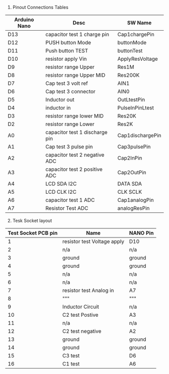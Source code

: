 1. Pinout Connections Tables

| Arduino Nano | Desc                               | SW Name          |
|--------------|------------------------------------|------------------|
| D13          | capacitor test 1 charge pin        | Cap1chargePin    |
| D12          | PUSH button Mode                   | buttonMode       |
| D11          | Push button TEST                   | buttonTest       |
| D10          | resistor apply Vin                 | ApplyResVoltage  |
| D9           | resistor range  Upper              | Res1M            |
| D8           | resistor range  Upper MID          | Res200K          |
| D7           | Cap test 3 volt ref                | AIN1         |
| D6           | Cap test 3 connector               | AIN0         |
| D5           | Inductor out                       | OutLtestPin      |
| D4           | inductor in                        | PulseInPinLtest  |
| D3           | resistor range   lower MID         | Res20K           |
| D2           | resistor range   Lower             | Res2K            |
| A0           | capacitor test 1 discharge pin     | Cap1dischargePin |
| A1           | Cap test 3  pulse pin              | Cap3pulsePin     |
| A2           | capacitor test 2 negative  ADC     | Cap2InPin        |
| A3           | capacitor test 2 positive  ADC     | Cap2OutPin       |
| A4           | LCD SDA I2C                        | DATA SDA     |
| A5           | LCD CLK I2C                        | CLK  SCLK    |
| A6           | capacitor test 1 ADC               | Cap1analogPin    |
| A7           | Resistor Test  ADC                 | analogResPin     |


2. Tesk Socket layout 

| Test Socket PCB pin | Name                        | NANO Pin |
|---------------------|-----------------------------|----------|
| 1                   | resistor test Voltage apply | D10      |
| 2                   | n/a                         | n/a      |
| 3                   | ground                      | ground   |
| 4                   | ground                      | ground   |
| 5                   | n/a                         | n/a      |
| 6                   | n/a                         | n/a      |
| 7                   | resistor test Analog in     | A7       |
| 8                   | """                         | """      |
| 9                   | Inductor Circuit            | n/a      |
| 10                  | C2 test Postive             | A3       |
| 11                  | n/a                         | n/a      |
| 12                  | C2 test negative            | A2       |
| 13                  | ground                      | ground   |
| 14                  | ground                      | ground   |
| 15                  | C3 test                     | D6       |
| 16                  | C1 test                     | A6       |

